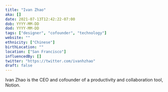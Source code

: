 ```yaml
---
title: "Ivan Zhao"
aka: []
date: 2021-07-13T12:42:22-07:00
dob: YYYY-MM-DD
dod: YYYY-MM-DD
tags: ["designer", "cofounder", "technology"]
website: ""
ethnicity: ["Chinese"]
birthLocation: ""
location: ["San Francisco"]
influencedBy: []
twitter: "https://twitter.com/ivanhzhao"
draft: false
---
```


Ivan Zhao is the CEO and cofounder of a productivity and collaboration tool, Notion.
